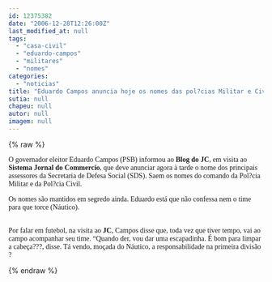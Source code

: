 ```yaml
---
id: 12375382
date: "2006-12-28T12:26:00Z"
last_modified_at: null
tags:
  - "casa-civil"
  - "eduardo-campos"
  - "militares"
  - "nomes"
categories:
  - "noticias"
title: "Eduardo Campos anuncia hoje os nomes das pol?cias Militar e Civil"
sutia: null
chapeu: null
autor: null
imagem: null
---
```

{% raw %}
<p><P><FONT face=Verdana>O governador eleitor Eduardo Campos (PSB) informou ao <STRONG>Blog do JC</STRONG>, em visita ao <STRONG>Sistema Jornal do</STRONG> <STRONG>Commercio</STRONG>, que deve anunciar agora à tarde o nome dos principais assessores da Secretaria de Defesa Social (SDS). Saem os nomes do comando da Pol?cia Militar e da Pol?cia Civil.</FONT></P></p>
<p><P><FONT face=Verdana>Os nomes são mantidos em segredo ainda. Eduardo está que não confessa nem o time para que torce (Náutico).</FONT></P></p>
<p><P><FONT face=Verdana></FONT><FONT face=Verdana><BR>Por falar em futebol, na visita ao <STRONG>JC</STRONG>, Campos disse que, toda vez que tiver tempo, vai ao campo acompanhar seu time. “Quando der, vou dar uma escapadinha. É bom para limpar a cabeça???, disse. Tá vendo, moçada do Náutico, a responsabilidade na primeira divisão ?</FONT></P> </p>
{% endraw %}